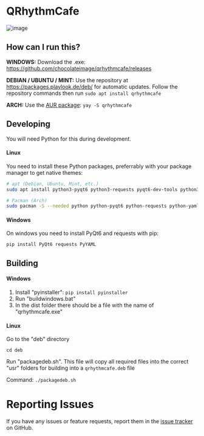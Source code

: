 # QRhythmCafe

![image](https://github.com/chocolateimage/qrhythmcafe/assets/45315451/3e0d0f64-20e0-49e4-ba22-6a74c44fc02d)

## How can I run this?

**WINDOWS:** Download the .exe: https://github.com/chocolateimage/qrhythmcafe/releases

**DEBIAN / UBUNTU / MINT:** Use the repository at https://packages.playlook.de/deb/ for automatic updates. Follow the repository commands then run `sudo apt install qrhythmcafe`

**ARCH:** Use the [AUR package](https://aur.archlinux.org/packages/qrhythmcafe): `yay -S qrhythmcafe`

## Developing
You will need Python for this during development.

#### Linux

You need to install these Python packages, preferrably with your package manager to get native themes:

```bash
# apt (Debian, Ubuntu, Mint, etc.)
sudo apt install python3-pyqt6 python3-requests pyqt6-dev-tools python3-yaml

# Pacman (Arch)
sudo pacman -S --needed python python-pyqt6 python-requests python-yaml
```

#### Windows

On windows you need to install PyQt6 and requests with pip:

`pip install PyQt6 requests PyYAML`

## Building

#### Windows

1. Install "pyinstaller": `pip install pyinstaller`
2. Run "buildwindows.bat"
3. In the dist folder there should be a file with the name of "qrhythmcafe.exe"

#### Linux

Go to the "deb" directory

`cd deb`

Run "packagedeb.sh". This file will copy all required files into the correct "usr" folders for building into a `qrhythmcafe.deb` file

Command: `./packagedeb.sh`

# Reporting Issues

If you have any issues or feature requests, report them in the [issue tracker](https://github.com/chocolateimage/qrhythmcafe/issues) on GitHub.
